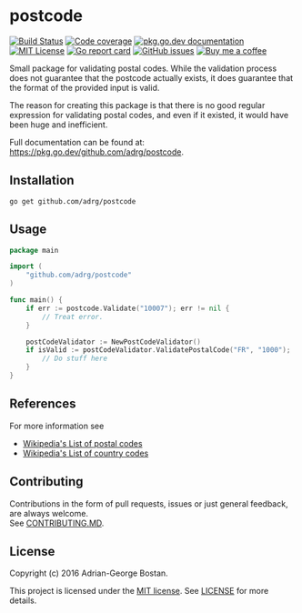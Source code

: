postcode
========
[![Build Status](https://github.com/adrg/postcode/workflows/CI/badge.svg)](https://github.com/adrg/postcode/actions?query=workflow%3ACI)
[![Code coverage](https://codecov.io/gh/adrg/postcode/branch/master/graphs/badge.svg?branch=master)](https://codecov.io/gh/adrg/postcode)
[![pkg.go.dev documentation](https://pkg.go.dev/badge/github.com/adrg/postcode)](https://pkg.go.dev/github.com/adrg/postcode)
[![MIT License](https://img.shields.io/badge/license-MIT-red.svg?style=flat-square)](https://opensource.org/licenses/MIT)
[![Go report card](https://goreportcard.com/badge/github.com/adrg/postcode)](https://goreportcard.com/report/github.com/adrg/postcode)
[![GitHub issues](https://img.shields.io/github/issues/adrg/postcode)](https://github.com/adrg/postcode/issues)
[![Buy me a coffee](https://img.shields.io/static/v1.svg?label=%20&message=Buy%20me%20a%20coffee&color=579fbf&logo=buy%20me%20a%20coffee&logoColor=white)](https://ko-fi.com/T6T72WATK)

Small package for validating postal codes. While the validation process does
not guarantee that the postcode actually exists, it does guarantee that the
format of the provided input is valid.

The reason for creating this package is that there is no good regular
expression for validating postal codes, and even if it existed, it would have
been huge and inefficient.

Full documentation can be found at: https://pkg.go.dev/github.com/adrg/postcode.

## Installation
    go get github.com/adrg/postcode

## Usage

```go
package main

import (
	"github.com/adrg/postcode"
)

func main() {
    if err := postcode.Validate("10007"); err != nil {
        // Treat error.
    }

	postCodeValidator := NewPostCodeValidator()
    if isValid := postCodeValidator.ValidatePostalCode("FR", "1000"); !isValid {
        // Do stuff here
    }
}
```

## References
For more information see
* [Wikipedia's List of postal codes](https://en.wikipedia.org/wiki/List_of_postal_codes)
* [Wikipedia's List of country codes](https://en.wikipedia.org/wiki/ISO_3166-1)

## Contributing

Contributions in the form of pull requests, issues or just general feedback,
are always welcome.  
See [CONTRIBUTING.MD](CONTRIBUTING.md).

## License
Copyright (c) 2016 Adrian-George Bostan.

This project is licensed under the [MIT license](https://opensource.org/licenses/MIT).
See [LICENSE](LICENSE) for more details.
